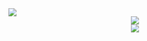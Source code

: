 <img src="https://capsule-render.vercel.app/api?type=wave&color=auto&height=200&section=header&text=Backend%20developer&fontSize=70&fontAlignY=40" />

<div align="center">
  <img src="https://github-readme-stats.vercel.app/api?username=m-moo&theme=panda&show_icons=true" />
</div>

<div align="center">
  <img src="https://github-readme-stats.vercel.app/api/top-langs/?username=m-moo&theme=panda&layout=compact" />
</div>

<!--
#f4bbbb
**m-moo/m-moo** is a ✨ _special_ ✨ repository because its `README.md` (this file) appears on your GitHub profile.

Here are some ideas to get you started:

- 🔭 I’m currently working on ...
- 🌱 I’m currently learning ...
- 👯 I’m looking to collaborate on ...
- 🤔 I’m looking for help with ...
- 💬 Ask me about ...
- 📫 How to reach me: ...
- 😄 Pronouns: ...
- ⚡ Fun fact: ...
-->
